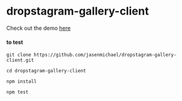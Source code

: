# dropstagram-gallery-client

Check out the demo [here](http://dropstagrambox.surge.sh)


#### to test

```
git clone https://github.com/jasenmichael/dropstagram-gallery-client.git

cd dropstagram-gallery-client

npm install

npm test
```
